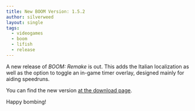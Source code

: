 ```yaml
---
title: New BOOM Version: 1.5.2
author: silverweed
layout: single
tags:  
  - videogames  
  - boom  
  - lifish  
  - release
---
```


A new release of *BOOM: Remake* is out. This adds the Italian localization as well as the option to toggle an in-game timer
overlay, designed mainly for aiding speedruns.

You can find the new version [at the download page](https://silverweed.github.io/boom/).

Happy bombing!
